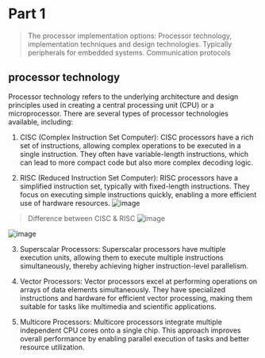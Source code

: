 # Part 1
> The processor implementation options: Processor technology, implementation techniques and design technologies. Typically peripherals for embedded systems. Communication protocols

## processor technology
Processor technology refers to the underlying architecture and design principles used in creating a central processing unit (CPU) or a microprocessor. There are several types of processor technologies available, including:

1. CISC (Complex Instruction Set Computer): CISC processors have a rich set of instructions, allowing complex operations to be executed in a single instruction. They often have variable-length instructions, which can lead to more compact code but also more complex decoding logic.

2. RISC (Reduced Instruction Set Computer): RISC processors have a simplified instruction set, typically with fixed-length instructions. They focus on executing simple instructions quickly, enabling a more efficient use of hardware resources.
![image](https://github.com/Darwish-md/State-Exam-2023/assets/72353586/a4a1f8b0-8bd6-4c18-ba41-e17f30cbce4e)

> Difference between CISC & RISC
![image](https://github.com/Darwish-md/State-Exam-2023/assets/72353586/f68d46a0-200c-4330-abde-ddea8f7b8ec2)

![image](https://github.com/Darwish-md/State-Exam-2023/assets/72353586/c30c4632-e5d6-4154-9458-8569a50608ba)

3. Superscalar Processors: Superscalar processors have multiple execution units, allowing them to execute multiple instructions simultaneously, thereby achieving higher instruction-level parallelism.

4. Vector Processors: Vector processors excel at performing operations on arrays of data elements simultaneously. They have specialized instructions and hardware for efficient vector processing, making them suitable for tasks like multimedia and scientific applications.

5. Multicore Processors: Multicore processors integrate multiple independent CPU cores onto a single chip. This approach improves overall performance by enabling parallel execution of tasks and better resource utilization.
